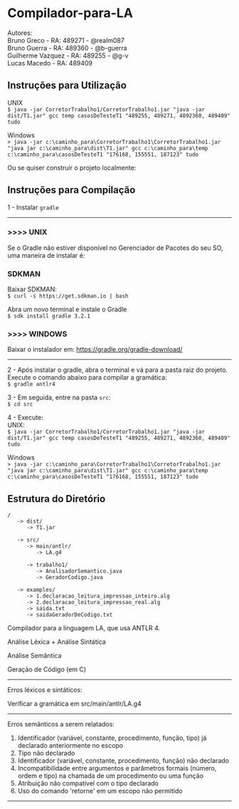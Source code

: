 # Compilador-para-LA

Autores:  
Bruno Greco - RA: 489271 - @realm087  
Bruno Guerra - RA: 489360 - @b-guerra  
Guilherme Vazquez - RA: 489255 - @g-v  
Lucas Macedo - RA: 489409  


## Instruções para Utilização  
UNIX  
`$ java -jar CorretorTrabalho1/CorretorTrabalho1.jar "java -jar dist/T1.jar" gcc temp casosDeTesteT1 "489255, 489271, 4892360, 489409" tudo`  

Windows  
`> java -jar c:\caminho_para\CorretorTrabalho1\CorretorTrabalho1.jar "java jar
c:\caminho_para\dist\T1.jar" gcc c:\caminho_para\temp c:\caminho_para\casosDeTesteT1 "176168,
155551, 187123" tudo`  

Ou se quiser construir o projeto localmente:  
## Instruções para Compilação  

1 - Instalar `gradle`  

----------------------------

### >>>> UNIX  
Se o Gradle não estiver disponível no Gerenciador de Pacotes do seu SO, uma maneira de instalar é:  

### SDKMAN  
Baixar SDKMAN:  
`$ curl -s https://get.sdkman.io | bash`  

Abra um novo terminal e instale o Gradle    
`$ sdk install gradle 3.2.1`  

### >>>> WINDOWS
Baixar o instalador em: https://gradle.org/gradle-download/  

----------------------------

2 - Após instalar o gradle, abra o terminal e vá para a pasta raiz do projeto. Execute o comando abaixo para compilar a gramática:  
`$ gradle antlr4`  

3 - Em seguida, entre na pasta `src`:  
`$ cd src`  

4 - Execute:  
UNIX:  
`$ java -jar CorretorTrabalho1/CorretorTrabalho1.jar "java -jar dist/T1.jar" gcc temp casosDeTesteT1 "489255, 489271, 4892360, 489409" tudo`  

Windows  
`> java -jar c:\caminho_para\CorretorTrabalho1\CorretorTrabalho1.jar "java jar
c:\caminho_para\dist\T1.jar" gcc c:\caminho_para\temp c:\caminho_para\casosDeTesteT1 "176168,
155551, 187123" tudo` 

## Estrutura do Diretório
```
/  
   -> dist/  
      -> T1.jar  
  
   -> src/  
      -> main/antlr/  
         -> LA.g4  
        
      -> trabalho1/  
         -> AnalisadorSemantico.java  
         -> GeradorCodigo.java  

   -> examples/  
      -> 1.declaracao_leitura_impressao_inteiro.alg  
      -> 2.declaracao_leitura_impressao_real.alg  
      -> saida.txt  
      -> saidaGeradorDeCodigo.txt  
```   




Compilador para a linguagem LA, que usa ANTLR 4.  

Análise Léxica + Análise Sintática  

Análise Semântica  

Geração de Código (em C)  

----------------------------

Erros léxicos e sintáticos:  

Verificar a gramática em src/main/antlr/LA.g4  

----------------------------

Erros semânticos a serem relatados:  

1) Identificador (variável, constante, procedimento, função, tipo) já declarado anteriormente no escopo  
2) Tipo não declarado  
3) Identificador (variável, constante, procedimento, função) não declarado  
4) Incompatibilidade entre argumentos e parâmetros formais (número, ordem e tipo) na chamada de um procedimento ou uma função  
5) Atribuição não compatível com o tipo declarado  
6) Uso do comando 'retorne' em um escopo não permitido  

-----------------------------
